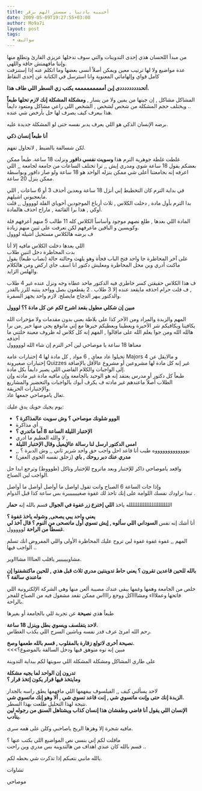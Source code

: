 ```yaml
---
title: أخيييه يادنيا , سمستر الهم برقر
date: 2009-05-09T19:27:55+03:00
author: Mo9a7i
layout: post
tags:
  - سواليف
---
```

من مبدأ اللحسان هذي إحدى التدوينات والتي سوف تدخلها عزيزي القارئ وتطلع منها وإنتا مافهمتش حاقة واللهي.  
عدة مواضيع ولا لها ترتيب معين ويمكن أصلاً أنسى بعضها وما اتكلم عنه إذا إستنزفت كامل قواي وإلهاماتي المعنوية وانا استرسل في الكتابة عن إحدى النقاط

**أتحدددددددددى إبن أمممممممممه يكتب زي السطر اللي طاف هذا.**

المشاكل مشاكل , إن جيتها من يمين ولا من يسار , **ومشكلة المشكلة إنك لازم تحلها طبعاً** .. ويختلف حجم المشكلة من شخص لشخص , الشخص اللي راعي مشاكل ومتعود دايماً هذا بيعرف كيف يصرف لها حل بأرخص شي عنده.

برضه الإنسان الذكي هو اللي يعرف يدبر نفسه حتى لو المشكلة جديدة عليه.

**أنا طبعاً إنسان ذكي**

لكن شسالفة بالضبط , لاتحاول تفهم.

غلطت غلطة جوهرية الترم هذا **وسويت نفسي دافور** ونزلت 18 ساعة. طبعاً ممكن بعضكم يقول 18 ساعة شوي ومدري إيش ,, ترا تختلف الساعات من جامعة لجامعة ,, اللي اعرفه إنه بجامعتنا أعلى شي ممكن ينزله الواحد هو 18 ساعة ولو صار دافور وبواسطة ممكن ينزل 20 ساعة.

في بداية الترم كان التخطيط إني أنزل 18 ساعة وبعدين أحذف 3 أو 6 ساعات , اللي مايعجبوني اشيلهم.  
بدا الترم بأول مادة , دخلت الكلاس , ثلاث أرباع الموجودين أخوياي الفلة لوووول ,, قلت أوكي , هذا برا القائمة , ماراح احذف هالمادة.

المادة اللي بعدها , طلع نصهم موجود وأساساً الكلاس كله 11 طالب 5 منهم أعرفهم فلة وكويسين و الباقين ماعرفهم لكن تعرفت على ثنين منهم زيادة.  
ف برضه هالكلاس مستحيل أشيله لووول

اللي بعدها دخلت الكلاس مافيه إلا أنا  
بدت المحاظرة دخل اثنين طلاب  
على آخر المحاظرة جا واحد فتح الباب فجأة وهو يلهث وحالته حالة (نصاب طبعاً) يقول ماكنت أدري وين محل المحاظرة ومعليش دكتور انا اسف جاي اركض ومن هالكلام والهلس الزايد.

ف هذا الكلاس حقيقتن كسر خاطري فيه الدكتور ماحد عطاه وجه ونزل عنده غير 4 طلاب , ف قلت حرام احذفه مايقعد عنده إلا 3 طلاب . 2 يقطعون بصل وواحد ينتبه للرز بالقدر والدكتور يبهر الدجاج مايصلح. لازم واحد يجهز السفرة.

**مبين إن شكلي مطول بقعد اشرح لكم عن كل مادة ؟؟ لووول**

المهم والزبدة والمراد ومن الآخر كذا على بلاطة يعني بدون مقدمات ولا مؤخرات الله يكافينا ويكافيكم شر الأخيرة ويعطينا ويعطيكم خيرها مع إني ماتوقع يجي منها خير ,من برا هالله الله ومن جوا يعلم الله على ماقالوا , المهم إنه كل كلاس له ظروف معينة خلتني ما أحذفه  
معناها 18 ساعة يا موصاحي لين آخر الترم إن شاء الله لووووول

تخيلوا عاد معاي , 6 مواد , كل مادة لها 4 إختبارات عامة Majors و مالايقل عن 4 إختبارات صغيرونة Quizzes غير إنه كل مادة لها مشروعين أو مشروع عالأقل بالإضافة إلى الواجبات والكلام الفاضي اللي يصير دايماً بكل مادة.  
طبعاً كل دكتور أو مدرس يعتقد إنه هو الوحيد بالجامعة وإن مافيه مادة غير مادته وإن الطلاب أصلاً ماعندهم غير مادته ف يكرف أبوك بالواجبات والتحضير والمشاريع والإختبارات الحريقة.  
تعال ياموصاحي جمعها عاد.

يوم يجيك خويك يدق عليك:

* **الووو شلونك موصاحي ؟ وش سويت عالمذاكرة ؟**
* أي مذاكرة ,,
* **الإختبار الليلة الساعة 8 أما ماتدري ؟**
* لا والله العظيم ما ادري ,
* **امس الدكتور ارسل لنا رسالة عالإيميل وقال الإختبار الليلة**
* ,, يوووووووووووووه طيب أنا قاعد احل واجب حق واحد شرير ثاني ,, وش الدبرة ؟
* **مدري عنك دبر روحك , باي** (زحلق نفسه الخوي العفن)

واقعد ياموصاحي ذاكر للإختبار وبعد ماتروح للإختبار وتاكل (طوووط) وترجع ابدا حل الواجب لين الصباح.

وإذا جات الساعة 6 الصباح وانت تقول اواصل ما أواصل أواصل ما أواصل  
تبدا تراودك نفسك اللوامة على إنك تاخذ لك غفوة صغيييييييرة بس ساعة كذا قبل الدوام .

الللللللللللللللللللللللله ياخذ **اللي إخترع زر غفوة في الجوال** قسم بالله إنه **حمار**

**يعني واحد يبي يصحى, وشوله ياخذ غفوة ؟**  
أنا أشك إنه نفس **السوداني اللي سألوه , إيش تسوي أول ماتصحى من النوم ؟ قال آخذ لي غسطاً من الراحة** لووووول.

المهم ,, غفوة غفوة غفوة لين تروح عليك المحاظرة الأولى واللي المفروض انك تسلم الواجب فيها ..

مشاويييييير ياقلب العناااا مشاااوير.

**بالله للحين قاعدين تقرون ؟ يعني حاط تدوينتين مدري ثلاث قبل هذي , للحين ماكتشفتوا إن ماعندي سالفة ؟**

خلص من الجامعة وهمها وغمها يبقى عندك مصيبة ألعن منها وهي الشركة الإلكترونية اللي فاتحها وعملاااء ومشااااكل ووجع رااااس ممكن تقعد مشغول فيه من الصباح للفجر بالراحة.

طبعاً هذي **نصيحة** عن تجربة للي بالجامعة أو بغيرها

**لاحد يتفلسف ويسوي بطل وينزل 18 ساعة.**  
رحم الله امرئ عرف قدر نفسه وياشين السرج اللي يكذب الغطاس.

**نصيحة أخرى  لاتولع زقارة بالمقلوب , قسم بالله طعمها وصخ.**  
<<<مبين إنه توه متوهق فيها ودخل السالفة بالموضوع؟

على طاري المشاكل ومشكلة المشكلة اللي سويتها لكم ببداية التدوينة

**تدرون إن الواحد لما يجيه مشكلة**  
**ومايتخذ فيها قرار  يكون إتخذ قرار ؟**

لاحد يسألني كيف ,, الفيلسوف بيفهمها اللي مافهمها يطق راسه بالجدار  
**الزبدة إنك حتى وإنت ماتسوي شي , إنت قاعد تسوي شي , ألا وهو إنك ماتسوي شي.**  
نتيجة لهذا التحليل طلعت بهذا السطر.  
**الإنسان اللي يقول أنا فاضي وطفشان هذا إنسان كذاب ويشتاهل السنق من رجوله لين يتأدب.**

مافيه شجرة إلا وهزها الريح ياصاحبي وكلن على همه سرى.

ماقلت لكم إني بنسى نص المواضيع اللي بكتب عنها ؟  
قسم بالله كان عندي اهداف من هالتدوينة بس مدري وين راحت ..

يالله مانبي نتعبكم إذا تذكرت شي بحطه لكم.

تشاوات

موصاحي

